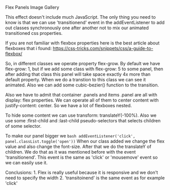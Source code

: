 Flex Panels Image Gallery

This effect doesn't include much JavaScript. The only thing you need to know is that we can use 'transitionend' event in the addEventListener to add out classes synchronously one after another not to mix our animated transitioned css properties.

If you are not familiar with flexbox properties here is the best article about flexboxes that i found: https://css-tricks.com/snippets/css/a-guide-to-flexbox/

So, in different classes we operate property flex-grow. By default we have flex-grow: 1, but if we add some class with flex-grow: 5 to some panel, then after adding that class this panel will take space exactly 4x more than default property. When we do a transtion to this class we can see it animated. Also we can add some cubic-bezier() function to the transition.

Also we have to admit that container .panels and items .panel are all with display: flex properties. We can operate all of them to center content with justify-content: center. So we have a lot of flexboxes nested. 

To hide some content we can use transform: translateY(-100%). Also we use some :first-child and :last-child pseudo-selectors that selects children of some selector.

To make our panel bigger we ```bash addEventListener('click', panel.classList.toggle('open'))```
When our class added we change the flex value and also change the font-size. After that we do the translateY of children. We do that as it was mentioned before with the event 'transitionend'. This event is the same as 'click' or 'mousemove' event so we can easily use it.

Conclusions: 1. Flex is really useful because it is responsive and we don't need to specify the width
2. 'transitoinend' is the same event as for example 'click'